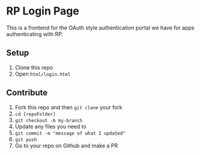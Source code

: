 # RP Login Page

This is a frontend for the OAuth style authentication portal we have for apps authenticating with RP.

## Setup

1. Clone this repo
2. Open `html/login.html` 

## Contribute

1. Fork this repo and then `git clone` your fork
2. `cd [repoFolder]`
3. `git checkout -b my-branch`
4. Update any files you need to
5. `git commit -m "message of what I updated"`
6. `git push`
7. Go to your repo on Github and make a PR

